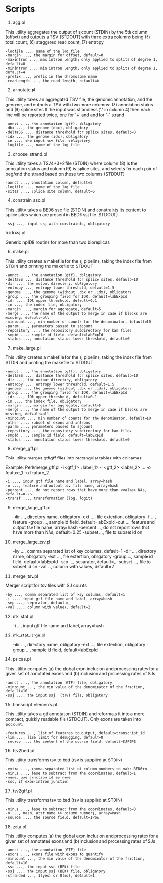 # Scripts

1. agg.pl

This utility aggregates the output of sjcount (STDIN) by the 5th column (offset) and outputs a TSV (STDOUT) with three extra columns being (5) total count, (6) staggered read count, (7) entropy

	-logfile ..., name of the log file
	-margin ..., the margin for offset, default=0
	-maxintron ..., max intron length; only applied to splits of degree 1, default=0
	-minintron ..., min intron length; only applied to splits of degree 1, default=4
	-prefix ..., prefix in the chromosome name
	-readLength ..., the read length, default=0

2. annotate.pl

This utility takes an aggregated TSV file, the genomic annotation, and the genome, and outputs a TSV with two more columns: (8) annotation status and (9) splice sites
If the input was strandless ('.' in column 4) then each line will be reported twice, one for '+' and and for '-' strand

	-annot ..., the annotation (gtf), obligatory
	-dbx ..., the genome (dbx), obligatory
	-deltaSS ..., distance threshold for splice sites, default=0
	-idx ..., the genome (idx), obligatory
	-in ..., the input tsv file, obligatory
	-logfile ..., name of the log file

3. choose_strand.pl

This utility takes a TSV4+3+2 file (STDIN) where column (8) is the annotation status and column (9) is splice sites, and selects for each pair of beg/end the strand based on these two columns (STDOUT)

	-annot ..., annotation column, default=5
	-logfile ..., name of the log file
	-sites ..., splice site column, default=6

4. constrain_ssc.pl

This utility takes a BED6 ssc file (STDIN) and constraints its content to splice sites which are present in BED6 ssj file (STDOUT)

	-ssj ..., input ssj with constraints, obligatory

5.idr4sj.pl

Generic npIDR routine for more than two bioreplicas

6. make.pl

This utility creates a makefile for the sj pipeline, taking the index file from STDIN and printing the makefile to STDOUT

	-annot ..., the annotation (gtf), obligatory
	-deltaSS ..., distance threshold for splice sites, default=10
	-dir ..., the output directory, obligatory
	-entropy ..., entropy lower threshold, default=1.5
	-genome ..., the genome (without .dbx or .idx), obligatory
	-group ..., the grouping field for IDR, default=labExpId
	-idr ..., IDR upper threshold, default=0.1
	-in ..., the index file, obligatory
	-margin ..., margin for aggregate, default=5
	-merge ..., the name of the output to merge in case if blocks are missing, default=all
	-mincount ..., min number of counts for the denominator, default=10
	-param ..., parameters passed to sjcount
	-repository ..., the repository subdirectory for bam files
	-smpid ..., sample id field, default=labExpId
	-status ..., annotation status lower threshold, default=0

7. make_large.pl

This utility creates a makefile for the sj pipeline, taking the index file from STDIN and printing the makefile to STDOUT

	-annot ..., the annotation (gtf), obligatory
	-deltaSS ..., distance threshold for splice sites, default=10
	-dir ..., the output directory, obligatory
	-entropy ..., entropy lower threshold, default=1.5
	-genome ..., the genome (without .dbx or .idx), obligatory
	-group ..., the grouping field for IDR, default=labExpId
	-idr ..., IDR upper threshold, default=0.1
	-in ..., the index file, obligatory
	-margin ..., margin for aggregate, default=5
	-merge ..., the name of the output to merge in case if blocks are missing, default=all
	-mincount ..., min number of counts for the denominator, default=10
	-other ..., subset of exons and introns
	-param ..., parameters passed to sjcount
	-repository ..., the repository subdirectory for bam files
	-smpid ..., sample id field, default=labExpId
	-status ..., annotation status lower threshold, default=0

8. merge_gff.pl

This utility merges gtf/gff files into rectangular tables with colnames

Example: Perl/merge_gff.pl -i <gtf_1> <label_1> -i <gtf_2> <label_2> ... -o feature_1 <tsv1> -o feature_2 <tsv2>

	-i ..., input gtf file name and label, array=hash
	-o ..., feature and output tsv file name, array=hash
	-percent ..., do not report rows that have more than <value> NAs, default=0.25
	-transf ..., transformation (log, logit)

9. merge_large_gff.pl

	-dir ..., directory name, obligatory
	-ext ..., file extention, obligatory
	-f ..., feature
	-group ..., sample id field, default=labExpId
	-out ..., feature and output tsv file name, array=hash
	-percent ..., do not report rows that have more than <value> NAs, default=0.25
	-subset ..., file to subset id on

10. merge_large_tsv.pl

	-by ..., comma separated list of key columns, default=1
	-dir ..., directory name, obligatory
	-ext ..., file extention, obligatory
	-group ..., sample id field, default=labExpId
	-sep ..., separator, default=_
	-subset ..., file to subset id on
	-val ..., column with values, default=2

11. merge_tsv.pl

Merger script for tsv files with SJ counts

	-by ..., comma separated list of key columns, default=1
	-i ..., input gtf file name and label, array=hash
	-sep ..., separator, default=_
	-val ..., column with values, default=2

12. mk_stat.pl
	
	-i ..., input gtf file name and label, array=hash

13. mk_stat_large.pl

	-dir ..., directory name, obligatory
	-ext ..., file extention, obligatory
	-group ..., sample id field, default=labExpId

14. psicas.pl

This utility computes (a) the global exon inclusion and processing rates for a given set of annotated exons and (b) inclusion and processing rates of SJs

	-annot ..., the annotation (GTF) file, obligatory
	-mincount ..., the min value of the denominator of the fraction, default=10
	-ssj ..., the input ssj  (tsv) file, obligatory

15. transcript_elements.pl

This utility takes a gtf annotation (STDIN) and reformats it into a more compact, quickly readable file (STDOUT). Only exons are taken into account.

	-features ..., list of features to output, default=transcript_id
	-lim ..., line limit for debugging, default=0
	-source ..., the content of the source field, default=SJPIPE

16. tsv2bed.pl

This utility transforms tsv to bed (tsv is supplied at STDIN)

	-extra ..., comma-separated list of column numbers to make BED6+n
	-minus ..., base to subtract from the coordinates, default=1
	-name, use junction id as name
	-ssc, if exon-intron junction

17. tsv2gff.pl

This utility transforms tsv to bed (tsv is supplied at STDIN)

	-minus ..., base to subtract from the coordinates, default=0
	-o ..., hash, attr name >> column number}, array=hash
	-source ..., the source field, default=IPSA
18. zeta.pl

This utility computes (a) the global exon inclusion and processing rates for a given set of annotated exons and (b) inclusion and processing rates of SJs

	-annot ..., the annotation (GTF) file
	-exons ..., exons file with exons to quantify
	-mincount ..., the min value of the denominator of the fraction, default=10
	-ssc ..., the input ssc (BED) file
	-ssj ..., the input ssj (BED) file, obligatory
	-stranded ..., 1(yes) or 0(no), default=1
